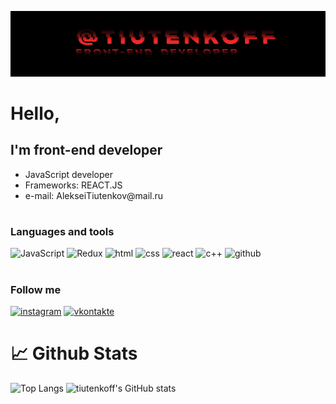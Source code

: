 ![Header](https://github.com/tiutenkoff/tiutenkoff/blob/main/assets/headgit.jpg)

# Hello,

## I'm front-end developer

<ul>
    <li>JavaScript developer</li>
    <li>Frameworks: REACT.JS</li>
    <li>e-mail: AlekseiTiutenkov@mail.ru</li>
</ul>

#

### Languages and tools

![JavaScript](https://img.shields.io/badge/-JavaScript-282727?style=for-the-badge&logo=JavaScript)
![Redux](https://img.shields.io/badge/-Redux-282727?style=for-the-badge&logo=Redux)
![html](https://img.shields.io/badge/-html-282727?style=for-the-badge&logo=html)
![css](https://img.shields.io/badge/-css-282727?style=for-the-badge&logo=css)
![react](https://img.shields.io/badge/-react-282727?style=for-the-badge&logo=react)
![c++](https://img.shields.io/badge/-c++-282727?style=for-the-badge&logo=c%2b%2b&logoColor=blue)
![github](https://img.shields.io/badge/-github-282727?style=for-the-badge&logo=github)

#

### Follow me

[![instagram](https://img.shields.io/badge/-instagram-282727?style=for-the-badge&logo=instagram)](https://www.instagram.com/tiutenkoff)
[![vkontakte](https://img.shields.io/badge/-vkontakte-282727?style=for-the-badge&logo=vk)](https://vk.com/lexat2)

# 📈 Github Stats

![Top Langs](https://github-readme-stats.vercel.app/api/top-langs/?username=tiutenkoff&langs_count=8&layout=compact&theme=midnight-purple)
![tiutenkoff's GitHub stats](https://github-readme-stats.vercel.app/api?username=tiutenkoff&show_icons=true&theme=midnight-purple)

#
